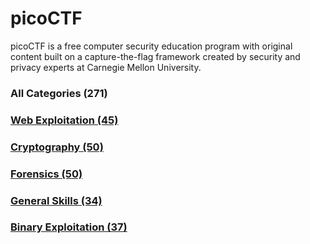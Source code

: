 # picoCTF 
picoCTF is a free computer security education program with original content built on a capture-the-flag framework created by security and privacy experts at Carnegie Mellon University.

### All Categories  (271)
### [Web Exploitation (45)](https://github.com/JuneWprog/picoCTF/tree/master/WebExploitation)
### [Cryptography (50)](https://github.com/JuneWprog/picoCTF/tree/master/Cryptography)
### [Forensics (50)](https://github.com/JuneWprog/picoCTF/tree/master/Forensics)
### [General Skills (34)](https://github.com/JuneWprog/picoCTF/tree/master/GeneralSkills)
### [Binary Exploitation (37)](https://github.com/JuneWprog/picoCTF/tree/master/BinaryExploitation)

